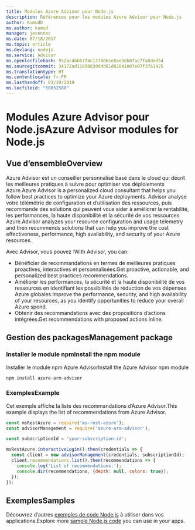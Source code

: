 ```yaml
---
title: Modules Azure Advisor pour Node.js
description: Références pour les modules Azure Advisor pour Node.js
author: KumudD
ms.author: kumud
manager: jeconnoc
ms.date: 07/18/2017
ms.topic: article
ms.devlang: nodejs
ms.service: Advisor
ms.openlocfilehash: 952ac4bb67f4c177a06ce0ae3eb0fac7fa8ded54
ms.sourcegitcommit: 34172ad11850839ddd81d02841807e07f3761425
ms.translationtype: HT
ms.contentlocale: fr-FR
ms.lasthandoff: 03/19/2019
ms.locfileid: "58052588"
---
```

# <a name="azure-advisor-modules-for-nodejs"></a><span data-ttu-id="1068d-103">Modules Azure Advisor pour Node.js</span><span class="sxs-lookup"><span data-stu-id="1068d-103">Azure Advisor modules for Node.js</span></span>

## <a name="overview"></a><span data-ttu-id="1068d-104">Vue d’ensemble</span><span class="sxs-lookup"><span data-stu-id="1068d-104">Overview</span></span>

<span data-ttu-id="1068d-105">Azure Advisor est un conseiller personnalisé basé dans le cloud qui décrit les meilleures pratiques à suivre pour optimiser vos déploiements Azure.</span><span class="sxs-lookup"><span data-stu-id="1068d-105">Azure Advisor is a personalized cloud consultant that helps you follow best practices to optimize your Azure deployments.</span></span> <span data-ttu-id="1068d-106">Advisor analyse votre télémétrie de configuration et d’utilisation des ressources, puis recommande des solutions qui peuvent vous aider à améliorer la rentabilité, les performances, la haute disponibilité et la sécurité de vos ressources Azure.</span><span class="sxs-lookup"><span data-stu-id="1068d-106">Advisor analyzes your resource configuration and usage telemetry and then recommends solutions that can help you improve the cost effectiveness, performance, high availability, and security of your Azure resources.</span></span>

<span data-ttu-id="1068d-107">Avec Advisor, vous pouvez :</span><span class="sxs-lookup"><span data-stu-id="1068d-107">With Advisor, you can:</span></span>
- <span data-ttu-id="1068d-108">Bénéficier de recommandations en termes de meilleures pratiques proactives, interactives et personnalisées.</span><span class="sxs-lookup"><span data-stu-id="1068d-108">Get proactive, actionable, and personalized best practices recommendations.</span></span>
- <span data-ttu-id="1068d-109">Améliorer les performances, la sécurité et la haute disponibilité de vos ressources en identifiant les possibilités de réduction de vos dépenses Azure globales.</span><span class="sxs-lookup"><span data-stu-id="1068d-109">Improve the performance, security, and high availability of your resources, as you identify opportunities to reduce your overall Azure spend.</span></span>
- <span data-ttu-id="1068d-110">Obtenir des recommandations avec des propositions d’actions intégrées.</span><span class="sxs-lookup"><span data-stu-id="1068d-110">Get recommendations with proposed actions inline.</span></span>

## <a name="management-package"></a><span data-ttu-id="1068d-111">Gestion des packages</span><span class="sxs-lookup"><span data-stu-id="1068d-111">Management package</span></span>

### <a name="install-the-npm-module"></a><span data-ttu-id="1068d-112">Installer le module npm</span><span class="sxs-lookup"><span data-stu-id="1068d-112">Install the npm module</span></span>

<span data-ttu-id="1068d-113">Installer le module npm Azure Advisor</span><span class="sxs-lookup"><span data-stu-id="1068d-113">Install the Azure Advisor npm module</span></span>

```bash
npm install azure-arm-advisor
```

### <a name="example"></a><span data-ttu-id="1068d-114">Exemples</span><span class="sxs-lookup"><span data-stu-id="1068d-114">Example</span></span>

<span data-ttu-id="1068d-115">Cet exemple affiche la liste des recommandations d’Azure Advisor.</span><span class="sxs-lookup"><span data-stu-id="1068d-115">This example displays the list of recommendations from Azure Advisor.</span></span>

```javascript
const msRestAzure = require('ms-rest-azure');
const advisorManagement = require('azure-arm-advisor');

const subscriptionId = 'your-subscription-id';

msRestAzure.interactiveLogin().then(credentials => {
  const client = new advisorManagement(credentials, subscriptionId);
  client.recommendations.list().then(recommendations => {
    console.log('List of recommendations:');
    console.dir(recommendations, {depth: null, colors: true});
  });
});
```

## <a name="samples"></a><span data-ttu-id="1068d-116">Exemples</span><span class="sxs-lookup"><span data-stu-id="1068d-116">Samples</span></span>

<span data-ttu-id="1068d-117">Découvrez d’autres [exemples de code Node.js](https://azure.microsoft.com/resources/samples/?platform=nodejs) à utiliser dans vos applications.</span><span class="sxs-lookup"><span data-stu-id="1068d-117">Explore more [sample Node.js code](https://azure.microsoft.com/resources/samples/?platform=nodejs) you can use in your apps.</span></span>
